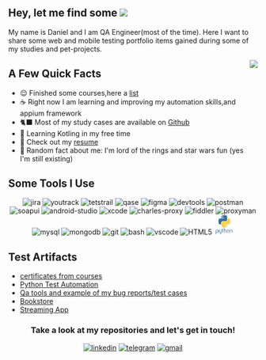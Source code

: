 <h2>Hey, let me find some <img src="https://em-content.zobj.net/source/microsoft-teams/363/lady-beetle_1f41e.png" height="25" ></h2>
<p> My name is Daniel and I am QA Engineer(most of the time). Here I want to share some web and mobile testing portfolio items gained during some of my studies and pet-projects.</p> 

<img align="right" src="https://i.pinimg.com/originals/d2/12/ce/d212ce4c95954faf7427fbe941a554f8.gif" height="245">
<h2>A Few Quick Facts</h2>
<ul>
<li> 😌 Finished some courses,here a <a href="https://drive.google.com/file/d/1ZLaE_vsG-bdGf0pZxbhCldgChWrZ3Nn5/view?usp=sharing">list</a> </li>
<li> ☕ Right now I am learning and improving my automation skills,and appium framework</li>
<li> 🐈‍⬛ Most of my study cases are available on <a href="https://github.com/dankramer2222">Github</a></li> </li>
<li> 📖 Learning Kotling in my free time</li>
<li>📙 Check out my <a href="https://docs.google.com/document/d/1kNwD_eq1rJLkM2vbOmxOH7dDfim5DwGFrox5B1_KH4c/edit?usp=sharing">resume</a></li> 
<li>🧣 Random fact about me: I'm lord of the rings and star wars fun (yes I'm still existing)</li>
</ul>
<h2>Some Tools I Use</h2>
<p align="center">
<img src="https://cdn.jsdelivr.net/gh/devicons/devicon/icons/jira/jira-original.svg" title="jira" alt="jira" width="40" height="40"/>
<img src="https://upload.wikimedia.org/wikipedia/commons/thumb/8/8d/YouTrack_Icon.svg/1024px-YouTrack_Icon.svg.png?20200803082248" title="youtrack" alt="youtrack" width="40" height="40"/>
<img src="https://codahosted.io/packs/21236/unversioned/assets/LOGO/ba1091c59bab89cd2fd0f289622731fe16113d7b00905abe64759c313a4b73b76c1b0426076ed76cb74752234c734131df46992d5b8b48fc13e264240e4f7119f736cfeb64df36ded54b5cbf6198b9cadedf18dd0cac5c7dbcd16e6336c29363cd1292ba" title="testrail" alt="tetstrail" width="40" height="40"/>
<img src="https://luna1.co/eb0187.png" title="qase" alt="qase" width="40" height="40"/>
<img src="https://cdn.jsdelivr.net/gh/devicons/devicon/icons/figma/figma-original.svg" title="figma" alt="figma" width="40" height="40"/>
<img src="https://d33wubrfki0l68.cloudfront.net/38b5c953a4667366685d55db55d057c86db1fc54/a0fdc/static/acae6b24d940347661ca901ea07f47c1/chrome-dev-logo-icon.png" title="devtools" alt="devtools" width="40" height="40"/>
<img src="https://www.svgrepo.com/show/354202/postman-icon.svg" title="postman" alt="postman" width="40" height="40"/>
<img src="https://encrypted-tbn0.gstatic.com/images?q=tbn:ANd9GcTDLj-17hLuPse4K5lo4VLNFRn89rjLSB-KKIZMdNjB0Q&s" title="soapui" alt="soapui" width="40" height="40"/>
 <img src="https://cdn.jsdelivr.net/gh/devicons/devicon/icons/androidstudio/androidstudio-original.svg" title="android-studio" alt="android-studio" width="40" height="40"/>
<img src="https://cdn.jsdelivr.net/gh/devicons/devicon/icons/xcode/xcode-original.svg" title="xcode" alt="xcode" width="40" height="40"/>
<img src="https://cdn.icon-icons.com/icons2/3053/PNG/512/charles_proxy_macos_bigsur_icon_190302.png" title="charles-proxy" alt="charles-proxy" width="40" height="40"/>
<img src="https://www.megaleechers.com/storage/Fiddler-Everywhere-Icon.png" title="fiddler" alt="fiddler" width="40" height="40"/>
<img src="https://ph-files.imgix.net/f1aba60e-b071-4afd-bde6-7c123853a3ae.png?auto=format" title="proxyman" alt="proxyman" width="40" height="40"/>
<img src="https://cdn.jsdelivr.net/gh/devicons/devicon/icons/mysql/mysql-original.svg" title="mysql" alt="mysql" width="40" height="40"/>
<img src="https://cdn.jsdelivr.net/gh/devicons/devicon/icons/mongodb/mongodb-original.svg" title="mongodb" alt="mongodb" width="40" height="40"/>
<img src="https://cdn.jsdelivr.net/gh/devicons/devicon/icons/git/git-original.svg" title="git" alt="git" width="40" height="40"/>
<img src="https://upload.wikimedia.org/wikipedia/commons/thumb/4/4b/Bash_Logo_Colored.svg/1024px-Bash_Logo_Colored.svg.png?20180723054350" title="bash" alt="bash" width="40" height="40"/>
<img src="https://cdn.jsdelivr.net/gh/devicons/devicon/icons/vscode/vscode-original.svg" title="vscode" alt="vscode" width="40" height="40"/>
<img src="https://cdn-icons-png.flaticon.com/512/919/919827.png" title="HTML5" alt="HTML5" width="40" height="40"/>
<img src="https://raw.githubusercontent.com/devicons/devicon/master/icons/python/python-original-wordmark.svg" alt="python" width="40" height="40" />
</p>
<h2>Test Artifacts </h2>
<p> 
<ul>
<li>  <a href="https://github.com/dankramer2222/certificates">certificates from courses</a></li>
<li>  <a href="https://github.com/dankramer2222/SeleniumAutoTests">Python Test Automation</a></li>
<li>  <a href="https://github.com/dankramer2222/qa-portfolio">Qa tools and example of my bug reports/test cases </a>   </li>
<li> <a href="https://github.com/dankramer2222/BookStore">Bookstore</a>   </li>
<li>  <a href="https://github.com/dankramer2222/streamingApp">Streaming App</a>  </li>

</ul>
</p>
<h3 align="center"> Take a look at my repositories and let's get in touch! </h3>
<p align="center">
<a href= "https://www.linkedin.com/in/danilaalbutov/"><img src="https://img.icons8.com/?size=512&id=13930&format=png" width="40" height="40" alt="linkedin"/></a>
<a href= "https://t.me/DanKramer"><img src="https://img.icons8.com/?size=512&id=63306&format=png" width="40" height="40" alt="telegram"/></a>
<a href= "mailto:danilakramer690@gmail.com"><img src="https://img.icons8.com/?size=512&id=P7UIlhbpWzZm&format=png" width="40" height="40" alt="gmail"/></a>
</p>


